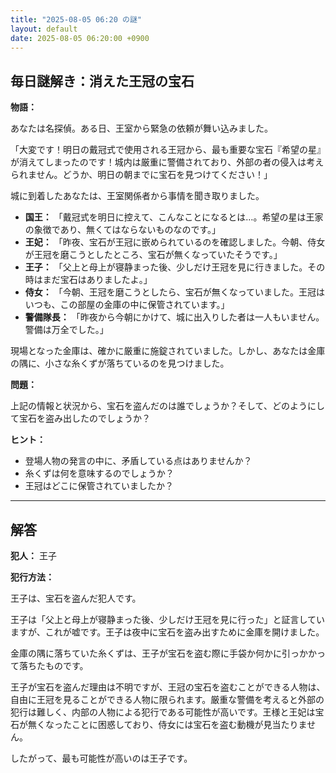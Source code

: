 ```yaml
---
title: "2025-08-05 06:20 の謎"
layout: default
date: 2025-08-05 06:20:00 +0900
---
```

## 毎日謎解き：消えた王冠の宝石

**物語：**

あなたは名探偵。ある日、王室から緊急の依頼が舞い込みました。

「大変です！明日の戴冠式で使用される王冠から、最も重要な宝石『希望の星』が消えてしまったのです！城内は厳重に警備されており、外部の者の侵入は考えられません。どうか、明日の朝までに宝石を見つけてください！」

城に到着したあなたは、王室関係者から事情を聞き取りました。

*   **国王：** 「戴冠式を明日に控えて、こんなことになるとは…。希望の星は王家の象徴であり、無くてはならないものなのです。」
*   **王妃：** 「昨夜、宝石が王冠に嵌められているのを確認しました。今朝、侍女が王冠を磨こうとしたところ、宝石が無くなっていたそうです。」
*   **王子：** 「父上と母上が寝静まった後、少しだけ王冠を見に行きました。その時はまだ宝石はありましたよ。」
*   **侍女：** 「今朝、王冠を磨こうとしたら、宝石が無くなっていました。王冠はいつも、この部屋の金庫の中に保管されています。」
*   **警備隊長：** 「昨夜から今朝にかけて、城に出入りした者は一人もいません。警備は万全でした。」

現場となった金庫は、確かに厳重に施錠されていました。しかし、あなたは金庫の隅に、小さな糸くずが落ちているのを見つけました。

**問題：**

上記の情報と状況から、宝石を盗んだのは誰でしょうか？そして、どのようにして宝石を盗み出したのでしょうか？

**ヒント：**

*   登場人物の発言の中に、矛盾している点はありませんか？
*   糸くずは何を意味するのでしょうか？
*   王冠はどこに保管されていましたか？

---

## 解答

**犯人：** 王子

**犯行方法：**

王子は、宝石を盗んだ犯人です。

王子は「父上と母上が寝静まった後、少しだけ王冠を見に行った」と証言していますが、これが嘘です。王子は夜中に宝石を盗み出すために金庫を開けました。

金庫の隅に落ちていた糸くずは、王子が宝石を盗む際に手袋か何かに引っかかって落ちたものです。

王子が宝石を盗んだ理由は不明ですが、王冠の宝石を盗むことができる人物は、自由に王冠を見ることができる人物に限られます。厳重な警備を考えると外部の犯行は難しく、内部の人物による犯行である可能性が高いです。王様と王妃は宝石が無くなったことに困惑しており、侍女には宝石を盗む動機が見当たりません。

したがって、最も可能性が高いのは王子です。
